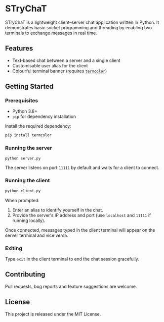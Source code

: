 # STryChaT

STryChaT is a lightweight client–server chat application written in Python. It
demonstrates basic socket programming and threading by enabling two terminals to
exchange messages in real time.

## Features

- Text‑based chat between a server and a single client
- Customisable user alias for the client
- Colourful terminal banner (requires [`termcolor`](https://pypi.org/project/termcolor/))

## Getting Started

### Prerequisites

- Python 3.8+
- `pip` for dependency installation

Install the required dependency:

```bash
pip install termcolor
```

### Running the server

```bash
python server.py
```

The server listens on port `11111` by default and waits for a client to connect.

### Running the client

```bash
python client.py
```

When prompted:

1. Enter an alias to identify yourself in the chat.
2. Provide the server's IP address and port (use `localhost` and `11111` if
   running locally).

Once connected, messages typed in the client terminal will appear on the server
terminal and vice versa.

### Exiting

Type `exit` in the client terminal to end the chat session gracefully.

## Contributing

Pull requests, bug reports and feature suggestions are welcome.

## License

This project is released under the MIT License.

